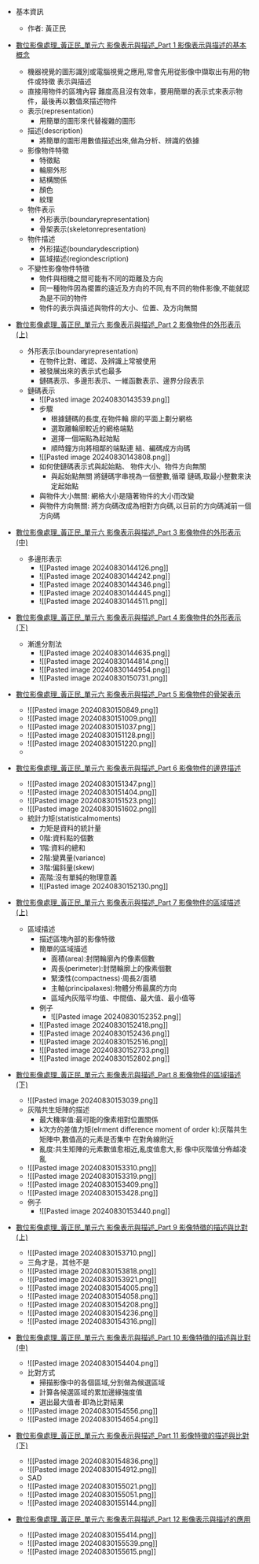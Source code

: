 - 基本資訊
	- 作者: 黃正民

- [數位影像處理_黃正民_單元六 影像表示與描述_Part 1 影像表示與描述的基本概念](https://www.youtube.com/watch?v=HmqSRaULJJ4&list=PLI6pJZaOCtF2fjFxpVGAqWgENVZw69QD2&index=63&pp=iAQB)
	- 機器視覺的圖形識別或電腦視覺之應用,常會先用從影像中擷取出有用的物件或特徵 表示與描述 
	- 直接用物件的區塊內容 難度高且沒有效率，要用簡單的表示式來表示物件，最後再以數值來描述物件
	- 表示(representation) 
		- 用簡單的圖形來代替複雜的圖形 
	- 描述(description)
		- 將簡單的圖形用數值描述出來,做為分析、辨識的依據
	- 影像物件特徵 
		- 特徵點 
		- 輪廓外形 
		- 結構關係 
		- 顏色 
		- 紋理
	- 物件表示 
		- 外形表示(boundaryrepresentation) 
		- 骨架表示(skeletonrepresentation) 
	- 物件描述 
		- 外形描述(boundarydescription) 
		- 區域描述(regiondescription)
	- 不變性影像物件特徵 
		- 物件與相機之間可能有不同的距離及方向 
		- 同一種物件因為擺置的遠近及方向的不同,有不同的物件影像,不能就認為是不同的物件 
		- 物件的表示與描述與物件的大小、位置、及方向無關
- [數位影像處理_黃正民_單元六 影像表示與描述_Part 2 影像物件的外形表示(上)](https://www.youtube.com/watch?v=vZ_YcC84pSQ&list=PLI6pJZaOCtF2fjFxpVGAqWgENVZw69QD2&index=64&pp=iAQB)
	- 外形表示(boundaryrepresentation) 
		- 在物件比對、確認、及辨識上常被使用 
		- 被發展出來的表示式也最多 
		- 鏈碼表示、多邊形表示、一維函數表示、邊界分段表示
	- 鏈碼表示
		- ![[Pasted image 20240830143539.png]]
		- 步驟
			- 根據鏈碼的長度,在物件輪 廓的平面上劃分網格 
			- 選取離輪廓較近的網格端點 
			- 選擇一個端點為起始點 
			- 順時鐘方向將相鄰的端點連 結、編碼成方向碼
		- ![[Pasted image 20240830143808.png]]
		- 如何使鏈碼表示式與起始點、 物件大小、物件方向無關 
			- 與起始點無關 將鏈碼字串視為一個整數,循環 鏈碼,取最小整數來決定起始點 
		- 與物件大小無關: 網格大小是隨著物件的大小而改變 
		- 與物件方向無關: 將方向碼改成為相對方向碼,以目前的方向碼減前一個方向碼
- [數位影像處理_黃正民_單元六 影像表示與描述_Part 3 影像物件的外形表示(中)](https://www.youtube.com/watch?v=KZ4LN_872Tc&list=PLI6pJZaOCtF2fjFxpVGAqWgENVZw69QD2&index=65&pp=iAQB)
	- 多邊形表示
		- ![[Pasted image 20240830144126.png]]
		- ![[Pasted image 20240830144242.png]]
		- ![[Pasted image 20240830144346.png]]
		- ![[Pasted image 20240830144445.png]]
		- ![[Pasted image 20240830144511.png]]
- [數位影像處理_黃正民_單元六 影像表示與描述_Part 4 影像物件的外形表示(下)](https://www.youtube.com/watch?v=baHwOLWSoeU&list=PLI6pJZaOCtF2fjFxpVGAqWgENVZw69QD2&index=66&pp=iAQB)
	- 漸進分割法
		- ![[Pasted image 20240830144635.png]]
		- ![[Pasted image 20240830144814.png]]
		- ![[Pasted image 20240830144954.png]]
		- ![[Pasted image 20240830150731.png]]
- [數位影像處理_黃正民_單元六 影像表示與描述_Part 5 影像物件的骨架表示](https://www.youtube.com/watch?v=Xev2jCUx1VQ&list=PLI6pJZaOCtF2fjFxpVGAqWgENVZw69QD2&index=67&pp=iAQB)
	- ![[Pasted image 20240830150849.png]]
	- ![[Pasted image 20240830151009.png]]
	- ![[Pasted image 20240830151037.png]]
	- ![[Pasted image 20240830151128.png]]
	- ![[Pasted image 20240830151220.png]]
	- 
- [數位影像處理_黃正民_單元六 影像表示與描述_Part 6 影像物件的邊界描述](https://www.youtube.com/watch?v=v7TYLmy6Who&list=PLI6pJZaOCtF2fjFxpVGAqWgENVZw69QD2&index=68&pp=iAQB)
	- ![[Pasted image 20240830151347.png]]
	- ![[Pasted image 20240830151404.png]]
	- ![[Pasted image 20240830151523.png]]
	- ![[Pasted image 20240830151602.png]]
	- 統計力矩(statisticalmoments) 
		- 力矩是資料的統計量 
		- 0階:資料點的個數 
		- 1階:資料的總和 
		- 2階:變異量(variance) 
		- 3階:偏斜量(skew) 
		- 高階:沒有單純的物理意義
		- ![[Pasted image 20240830152130.png]]
- [數位影像處理_黃正民_單元六 影像表示與描述_Part 7 影像物件的區域描述(上)](https://www.youtube.com/watch?v=NKMq9B0AmdI&list=PLI6pJZaOCtF2fjFxpVGAqWgENVZw69QD2&index=69&pp=iAQB)
	- 區域描述
		- 描述區塊內部的影像特徵
		- 簡單的區域描述 
			- 面積(area):封閉輪廓內的像素個數 
			- 周長(perimeter):封閉輪廓上的像素個數 
			- 緊湊性(compactness)·周長2/面積 
			- 主軸(principalaxes):物體分佈最廣的方向 
			- 區域內灰階平均值、中間值、最大值、最小值等
		- 例子
			- ![[Pasted image 20240830152352.png]]
		- ![[Pasted image 20240830152418.png]]
		- ![[Pasted image 20240830152436.png]]
		- ![[Pasted image 20240830152516.png]]
		- ![[Pasted image 20240830152733.png]]
		- ![[Pasted image 20240830152802.png]]
- [數位影像處理_黃正民_單元六 影像表示與描述_Part 8 影像物件的區域描述(下)](https://www.youtube.com/watch?v=Wz_ff0tuaDU&list=PLI6pJZaOCtF2fjFxpVGAqWgENVZw69QD2&index=70&pp=iAQB)
	- ![[Pasted image 20240830153039.png]]
	- 灰階共生矩陣的描述 
		- 最大機率值:最可能的像素相對位置關係 
		- k次方的差值力矩(elrment difference moment of order k):灰階共生矩陣中,數值高的元素是否集中 在對角線附近 
		- 亂度:共生矩陣的元素數值愈相近,亂度值愈大,影 像中灰階值分佈越凌亂
	- ![[Pasted image 20240830153310.png]]
	- ![[Pasted image 20240830153319.png]]
	- ![[Pasted image 20240830153409.png]]
	- ![[Pasted image 20240830153428.png]]
	- 例子
		- ![[Pasted image 20240830153440.png]]
- [數位影像處理_黃正民_單元六 影像表示與描述_Part 9 影像特徵的描述與比對(上)](https://www.youtube.com/watch?v=cW8XObp27Bs&list=PLI6pJZaOCtF2fjFxpVGAqWgENVZw69QD2&index=71&pp=iAQB)
	- ![[Pasted image 20240830153710.png]]
	- 三角才是，其他不是
	- ![[Pasted image 20240830153818.png]]
	- ![[Pasted image 20240830153921.png]]
	- ![[Pasted image 20240830154005.png]]
	- ![[Pasted image 20240830154058.png]]
	- ![[Pasted image 20240830154208.png]]
	- ![[Pasted image 20240830154236.png]]
	- ![[Pasted image 20240830154316.png]]
- [數位影像處理_黃正民_單元六 影像表示與描述_Part 10 影像特徵的描述與比對(中)](https://www.youtube.com/watch?v=X2-jrs4R_d4&list=PLI6pJZaOCtF2fjFxpVGAqWgENVZw69QD2&index=72&pp=iAQB)
	- ![[Pasted image 20240830154404.png]]
	- 比對方式 
		- 掃描影像中的各個區域,分別做為候選區域 
		- 計算各候選區域的累加邊緣強度值 
		- 選出最大值者·即為比對結果
	- ![[Pasted image 20240830154556.png]]
	- ![[Pasted image 20240830154654.png]]
- [數位影像處理_黃正民_單元六 影像表示與描述_Part 11 影像特徵的描述與比對(下)](https://www.youtube.com/watch?v=6BY9QKA7Zb0&list=PLI6pJZaOCtF2fjFxpVGAqWgENVZw69QD2&index=73&pp=iAQB)
	- ![[Pasted image 20240830154836.png]]
	- ![[Pasted image 20240830154912.png]]
	- SAD
	- ![[Pasted image 20240830155021.png]]
	- ![[Pasted image 20240830155051.png]]
	- ![[Pasted image 20240830155144.png]]
- [數位影像處理_黃正民_單元六 影像表示與描述_Part 12 影像表示與描述的應用](https://www.youtube.com/watch?v=rKqUzGK1kGE&list=PLI6pJZaOCtF2fjFxpVGAqWgENVZw69QD2&index=74&pp=iAQB)
	- ![[Pasted image 20240830155414.png]]
	- ![[Pasted image 20240830155539.png]]
	- ![[Pasted image 20240830155615.png]]